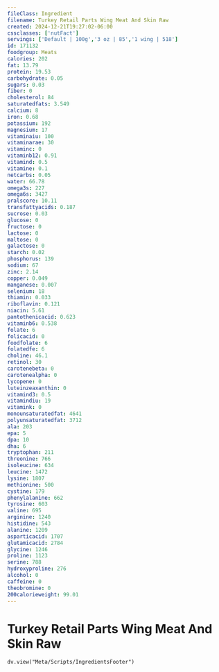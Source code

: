 ```yaml
---
fileClass: Ingredient
filename: Turkey Retail Parts Wing Meat And Skin Raw
created: 2024-12-21T19:27:02-06:00
cssclasses: ['nutFact']
servings: ['Default | 100g','3 oz | 85','1 wing | 518']
id: 171132
foodgroup: Meats
calories: 202
fat: 13.79
protein: 19.53
carbohydrate: 0.05
sugars: 0.03
fiber: 0
cholesterol: 84
saturatedfats: 3.549
calcium: 8
iron: 0.68
potassium: 192
magnesium: 17
vitaminaiu: 100
vitaminarae: 30
vitaminc: 0
vitaminb12: 0.91
vitamind: 0.5
vitamine: 0.1
netcarbs: 0.05
water: 66.78
omega3s: 227
omega6s: 3427
pralscore: 10.11
transfattyacids: 0.187
sucrose: 0.03
glucose: 0
fructose: 0
lactose: 0
maltose: 0
galactose: 0
starch: 0.02
phosphorus: 139
sodium: 67
zinc: 2.14
copper: 0.049
manganese: 0.007
selenium: 18
thiamin: 0.033
riboflavin: 0.121
niacin: 5.61
pantothenicacid: 0.623
vitaminb6: 0.538
folate: 6
folicacid: 0
foodfolate: 6
folatedfe: 6
choline: 46.1
retinol: 30
carotenebeta: 0
carotenealpha: 0
lycopene: 0
luteinzeaxanthin: 0
vitamind3: 0.5
vitamindiu: 19
vitamink: 0
monounsaturatedfat: 4641
polyunsaturatedfat: 3712
ala: 203
epa: 5
dpa: 10
dha: 6
tryptophan: 211
threonine: 766
isoleucine: 634
leucine: 1472
lysine: 1807
methionine: 500
cystine: 179
phenylalanine: 662
tyrosine: 603
valine: 695
arginine: 1240
histidine: 543
alanine: 1209
asparticacid: 1707
glutamicacid: 2784
glycine: 1246
proline: 1123
serine: 788
hydroxyproline: 276
alcohol: 0
caffeine: 0
theobromine: 0
200calorieweight: 99.01
---
```


# Turkey Retail Parts Wing Meat And Skin Raw

```dataviewjs
dv.view("Meta/Scripts/IngredientsFooter")
```